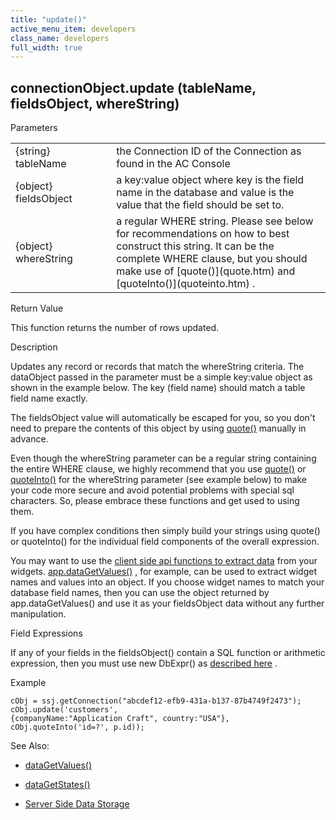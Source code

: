 ```yaml
---
title: "update()"
active_menu_item: developers
class_name: developers
full_width: true
---
```



## connectionObject.update (tableName, fieldsObject, whereString)

Parameters

<table>
<tr>
<td width="181">
{string} tableName

</td>
<td width="18">
</td>
<td width="681">
the Connection ID of the Connection as found in the AC Console

</td>
</tr>
<tr>
<td width="181">
{object} fieldsObject

</td>
<td width="18">
</td>
<td width="681">
a key:value object where key is the field name in the database and value is the value that the field should be set to.

</td>
</tr>
<tr>
<td width="181">
{object} whereString

</td>
<td width="18">
</td>
<td width="681">
a regular WHERE string. Please see below for recommendations on how to best construct this string. It can be the complete WHERE clause, but you should make use of [quote()](quote.htm) and [quoteInto()](quoteinto.htm) .

</td>
</tr>
</table>

Return Value

This function returns the number of rows updated.

Description

Updates any record or records that match the whereString criteria. The dataObject passed in the parameter must be a simple key:value object as shown in the example below. The key (field name) should match a table field name exactly.

The fieldsObject value will automatically be escaped for you, so you don't need to prepare the contents of this object by using [quote()](quote.htm) manually in advance.

Even though the whereString parameter can be a regular string containing the entire WHERE clause, we highly recommend that you use [quote()](quote.htm) or [quoteInto()](quoteinto.htm) for the whereString parameter (see example below) to make your code more secure and avoid potential problems with special sql characters. So, please embrace these functions and get used to using them.

If you have complex conditions then simply build your strings using quote() or quoteInto() for the individual field components of the overall expression.

You may want to use the [client side api functions to extract data](../../../client-api/widget-data-state-manipulation/index.htm) from your widgets. [app.dataGetValues()](../../../client-api/widget-data-state-manipulation/datagetvalues.htm) , for example, can be used to extract widget names and values into an object. If you choose widget names to match your database field names, then you can use the object returned by app.dataGetValues() and use it as your fieldsObject data without any further manipulation.

Field Expressions

If any of your fields in the fieldsObject() contain a SQL function or arithmetic expression, then you must use new DbExpr() as [described here](../../../../data-storage/server-side-data-storage/handling-sql-expressions.htm) .

Example

    cObj = ssj.getConnection("abcdef12-efb9-431a-b137-87b4749f2473");
    cObj.update('customers',
    {companyName:"Application Craft", country:"USA"},
    cObj.quoteInto('id=?', p.id));
   

See Also:

 - [dataGetValues()](../../../client-api/widget-data-state-manipulation/datagetvalues.htm)

 - [dataGetStates()](../../../client-api/widget-data-state-manipulation/datagetstates.htm)

 - [Server Side Data Storage](../../../../data-storage/server-side-data-storage/index.htm)

   

